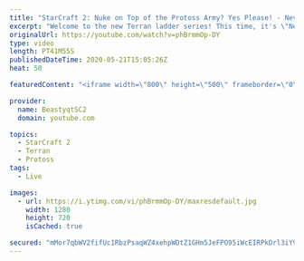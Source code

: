 ```yaml
---
title: "StarCraft 2: Nuke on Top of the Protoss Army? Yes Please! - Never attack to Grandmaster"
excerpt: "Welcome to the new Terran ladder series! This time, it's \"Never Attack to Grandmaster!\" In this challenge, I play as Terran on the EU ladder, and in every game I'm not allowed to attack with any units except for using Ghosts. I'm allowed to make any army units for defending, as long as I don't attack"
originalUrl: https://youtube.com/watch?v=phBrmmOp-DY
type: video
length: PT41M55S
publishedDateTime: 2020-05-21T15:05:26Z
heat: 50

featuredContent: "<iframe width=\"800\" height=\"500\" frameborder=\"0\" src=\"https://www.youtube.com/embed/phBrmmOp-DY\" allow=\"accelerometer; autoplay; encrypted-media; gyroscope; picture-in-picture\" allowfullscreen></iframe>"

provider:
  name: BeastyqtSC2
  domain: youtube.com

topics:
  - StarCraft 2
  - Terran
  - Protoss
tags:
  - Live

images:
  - url: https://i.ytimg.com/vi/phBrmmOp-DY/maxresdefault.jpg
    width: 1280
    height: 720
    isCached: true

secured: "mMor7qbWV2fifUc1RbzPsaqWZ4xehpWDtZ1GHm5JeFPO95iWcEIRPkDrl3iY9EFA+zlT4Rp7uiTM95ENM42K12V3R83bWTTLgM10FvckoPsl3DLtPogQ2t/Tg0phnoudFH0Au2v7OyLfDFRWPM2N8Wq6bdDscy5l8q2bqTMz3YvKcmm9F3WcXonngTSj+8NuTRsTMh7UYPGydQsP5h4U2cDI5VPTSo9W3LZGaWtl6R896PEHSfe8PH0TIOGa6LJge+IOP/PikYmYTFuBrwGfFKTtkf/vXYPcGvmT+Jm1e+rT1sK/2D8wproRY9qHm4MMYOcZa3omSnU/6y9rV7CcWEj2qfx3YqgwTk2LjYRVq5OCywFNQDGd5+ZfUDjjSPYbXsHZDsimWn06f36Yhw1QxQrMLadLhBz9kYhIh9NYpVU=;nLUc4de3Ca7Rvi14XW21Ow=="
---
```


